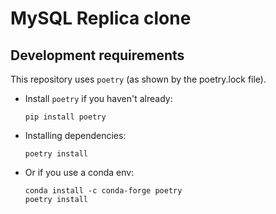 # MySQL Replica clone

## Development requirements

This repository uses `poetry` (as shown by the poetry.lock file).


-   Install `poetry` if you haven't already:

    ```
    pip install poetry
    ```

-   Installing dependencies:

    ```
    poetry install
    ```

-   Or if you use a conda env:
    ```
    conda install -c conda-forge poetry
    poetry install
    ```
